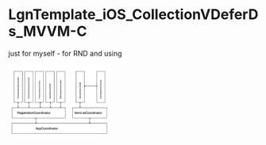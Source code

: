 # LgnTemplate_iOS_CollectionVDeferDs_MVVM-C



just for myself - for RND and using

<img src="diagram.png" alt="diagram" style="zoom:20%;" />
